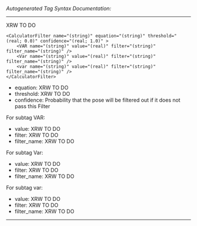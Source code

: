 _Autogenerated Tag Syntax Documentation:_

---
XRW TO DO

```
<CalculatorFilter name="(string)" equation="(string)" threshold="(real; 0.0)" confidence="(real; 1.0)" >
    <VAR name="(string)" value="(real)" filter="(string)" filter_name="(string)" />
    <Var name="(string)" value="(real)" filter="(string)" filter_name="(string)" />
    <var name="(string)" value="(real)" filter="(string)" filter_name="(string)" />
</CalculatorFilter>
```

-   equation: XRW TO DO
-   threshold: XRW TO DO
-   confidence: Probability that the pose will be filtered out if it does not pass this Filter


For subtag VAR: 

-   value: XRW TO DO
-   filter: XRW TO DO
-   filter_name: XRW TO DO

For subtag Var: 

-   value: XRW TO DO
-   filter: XRW TO DO
-   filter_name: XRW TO DO

For subtag var: 

-   value: XRW TO DO
-   filter: XRW TO DO
-   filter_name: XRW TO DO

---
